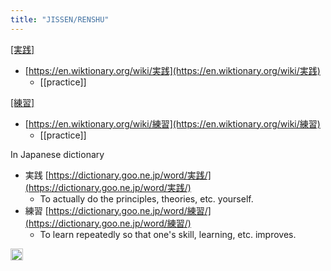 ```yaml
---
title: "JISSEN/RENSHU"
---
```


[[実践]]([[JISSEN]])
- [https://en.wiktionary.org/wiki/実践](https://en.wiktionary.org/wiki/実践)
    - [[practice]]

[[練習]]([[RENSHU]])
- [https://en.wiktionary.org/wiki/練習](https://en.wiktionary.org/wiki/練習)
    - [[practice]]

In Japanese dictionary
- 実践 [https://dictionary.goo.ne.jp/word/実践/](https://dictionary.goo.ne.jp/word/実践/)
    - To actually do the principles, theories, etc. yourself.
- 練習 [https://dictionary.goo.ne.jp/word/練習/](https://dictionary.goo.ne.jp/word/練習/)
    - To learn repeatedly so that one's skill, learning, etc. improves.

<img src='https://scrapbox.io/api/pages/nishio-en/en/icon' alt='en.icon' height="19.5"/>
